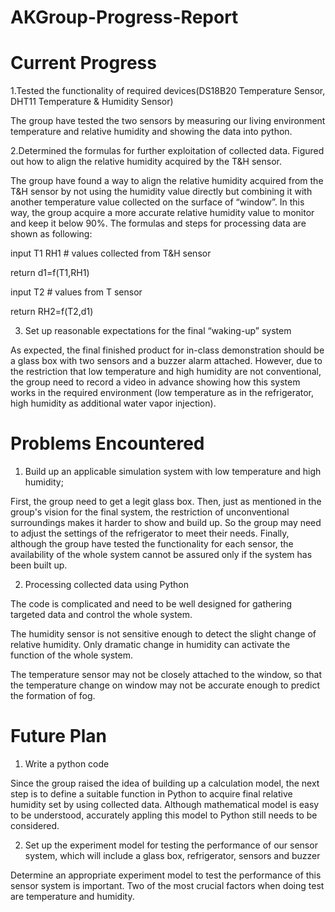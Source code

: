 # AKGroup-Progress-Report

# Current Progress


1.Tested the functionality of required devices(DS18B20 Temperature Sensor, DHT11 Temperature & Humidity Sensor)

The group have tested the two sensors by measuring our living environment temperature and relative humidity and showing the data into python.


2.Determined the formulas for further exploitation of collected data. Figured out how to align the relative humidity acquired by the T&H sensor. 

The group have found a way to align the relative humidity acquired from the T&H sensor by not using the humidity value directly but combining it with another temperature value collected on the surface of “window”. In this way, the group acquire a more accurate relative humidity value to monitor and keep it below 90%. The formulas and steps for processing data are shown as following:

input T1 RH1  # values collected from T&H sensor

return d1=f(T1,RH1)  

input T2   # values from T sensor

return RH2=f(T2,d1)

3. Set up reasonable expectations for the final “waking-up” system

As expected, the final finished product for in-class demonstration should be a glass box with two sensors and a buzzer alarm attached. However, due to the restriction that low temperature and high humidity are not conventional, the group need to record a video in advance showing how this system works in the required environment (low temperature as in the refrigerator, high humidity as additional water vapor injection). 

# Problems Encountered

1. Build up an applicable simulation system with low temperature and high humidity;

First, the group need to get a legit glass box. Then, just as mentioned in the group's vision for the final system, the restriction of unconventional surroundings makes it harder to show and build up. So the group may need to adjust the settings of the refrigerator to meet their needs. Finally, although the group have tested the functionality for each sensor, the availability of the whole system cannot be assured only if the system has been built up. 
 
2. Processing collected data using Python

The code is complicated and need to be well designed for gathering targeted data and control the whole system. 

The humidity sensor is not sensitive enough to detect the slight change of relative humidity. Only dramatic change in humidity can activate the function of the whole system. 

The temperature sensor may not be closely attached to the window, so that the temperature change on window may not be accurate enough to predict the formation of fog. 

# Future Plan

1. Write a python code 

Since the group raised the idea of building up a calculation model, the next step is to define a suitable function in Python to acquire final relative humidity set by using collected data. Although mathematical model is easy to be understood, accurately appling this model to Python still needs to be considered.

2. Set up the experiment model for testing the performance of our sensor system, which will include a glass box, refrigerator, sensors and buzzer

Determine an appropriate experiment model to test the performance of this sensor system is important. Two of the most crucial factors when doing test are temperature and humidity. 
